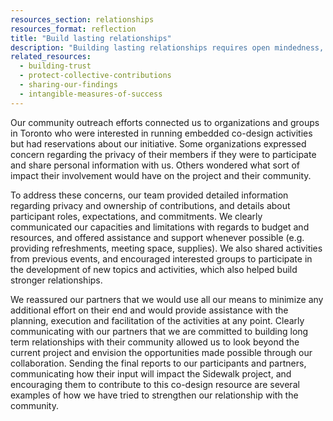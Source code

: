 ```yaml
---
resources_section: relationships
resources_format: reflection
title: "Build lasting relationships"
description: "Building lasting relationships requires open mindedness, transparency, and clear negotiation of roles."
related_resources:
  - building-trust
  - protect-collective-contributions
  - sharing-our-findings
  - intangible-measures-of-success
---
```


Our community outreach efforts connected us to organizations and groups in Toronto who were interested in running embedded co-design activities but had reservations about our initiative. Some organizations expressed concern regarding the privacy of their members if they were to participate and share personal information with us. Others wondered what sort of impact their involvement would have on the project and their community. 


To address these concerns, our team provided detailed information regarding privacy and ownership of contributions, and details about participant roles, expectations, and commitments. We clearly communicated our capacities and limitations with regards to budget and resources, and offered assistance and support whenever possible (e.g. providing refreshments, meeting space, supplies). We also shared activities from previous events, and encouraged interested groups to participate in the development of new topics and activities, which also helped build stronger relationships. 


We reassured our partners that we would use all our means to minimize any additional effort on their end and would provide assistance with the planning, execution and facilitation of the activities at any point. Clearly communicating with our partners that we are committed to building long term relationships with their community allowed us to look beyond the current project and envision the opportunities made possible through our collaboration. Sending the final reports to our participants and partners, communicating how their input will impact the Sidewalk project, and encouraging them to contribute to this co-design resource are several examples of how we have tried to strengthen our relationship with the community.